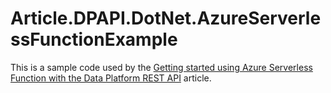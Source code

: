 # Article.DPAPI.DotNet.AzureServerlessFunctionExample

This is a sample code used by the [Getting started using Azure Serverless Function with the Data Platform REST API](https://developers.lseg.com/en/article-catalog/article/getting-started-using-azure-serverless-function-with-dp-resp-api) article.
